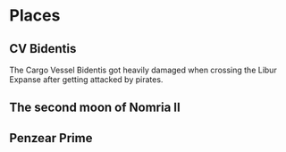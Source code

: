 # Places


## CV Bidentis

The Cargo Vessel Bidentis got heavily damaged when crossing the 
Libur Expanse after getting attacked by pirates.

## The second moon of Nomria II


## Penzear Prime